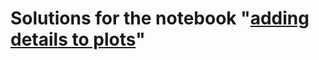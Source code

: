 

# Solutions for the notebook "[adding details to plots](https://github.com/birkenkrahe/dsc101/blob/main/tests/problems/adding_details_problems.ipynb)"

